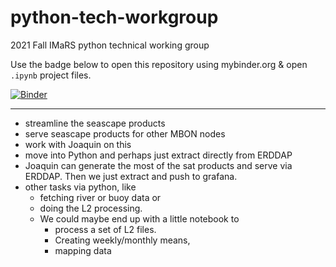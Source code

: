 # python-tech-workgroup
2021 Fall IMaRS python technical working group

Use the badge below to open this repository using mybinder.org & open `.ipynb` project files.

[![Binder](https://mybinder.org/badge_logo.svg)](https://mybinder.org/v2/gh/USF-IMARS/python-tech-workgroup/HEAD)









----------------------------------------

* streamline the seascape products
* serve seascape products for other MBON nodes
* work with Joaquin on this
* move into Python and perhaps just extract directly from ERDDAP
* Joaquin can generate the most of the sat products and serve via ERDDAP. Then we just extract and push to grafana.
* other tasks via python, like
    * fetching river or buoy data or 
    * doing the L2 processing. 
    * We could maybe end up with a little notebook to 
        * process a set of L2 files. 
        * Creating weekly/monthly means, 
        * mapping data
